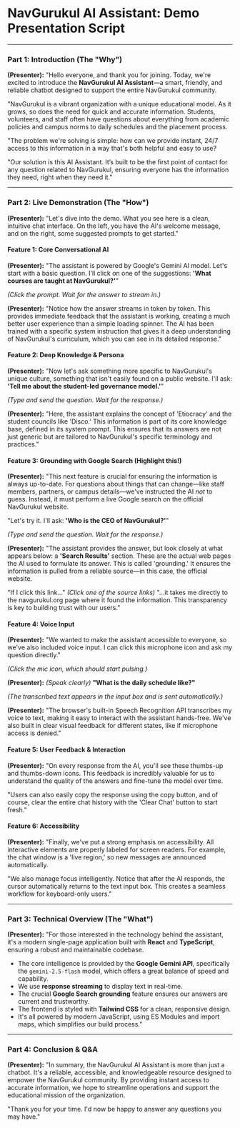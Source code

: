 
# NavGurukul AI Assistant: Demo Presentation Script

---

### **Part 1: Introduction (The "Why")**

**(Presenter):** "Hello everyone, and thank you for joining. Today, we're excited to introduce the **NavGurukul AI Assistant**—a smart, friendly, and reliable chatbot designed to support the entire NavGurukul community.

"NavGurukul is a vibrant organization with a unique educational model. As it grows, so does the need for quick and accurate information. Students, volunteers, and staff often have questions about everything from academic policies and campus norms to daily schedules and the placement process.

"The problem we're solving is simple: how can we provide instant, 24/7 access to this information in a way that's both helpful and easy to use?

"Our solution is this AI Assistant. It’s built to be the first point of contact for any question related to NavGurukul, ensuring everyone has the information they need, right when they need it."

---

### **Part 2: Live Demonstration (The "How")**

**(Presenter):** "Let's dive into the demo. What you see here is a clean, intuitive chat interface. On the left, you have the AI's welcome message, and on the right, some suggested prompts to get started."

#### **Feature 1: Core Conversational AI**

**(Presenter):** "The assistant is powered by Google's Gemini AI model. Let's start with a basic question. I'll click on one of the suggestions: **'What courses are taught at NavGurukul?'**"

*(Click the prompt. Wait for the answer to stream in.)*

**(Presenter):** "Notice how the answer streams in token by token. This provides immediate feedback that the assistant is working, creating a much better user experience than a simple loading spinner. The AI has been trained with a specific system instruction that gives it a deep understanding of NavGurukul's curriculum, which you can see in its detailed response."

#### **Feature 2: Deep Knowledge & Persona**

**(Presenter):** "Now let's ask something more specific to NavGurukul's unique culture, something that isn't easily found on a public website. I'll ask: **'Tell me about the student-led governance model.'**"

*(Type and send the question. Wait for the response.)*

**(Presenter):** "Here, the assistant explains the concept of 'Etiocracy' and the student councils like 'Disco.' This information is part of its core knowledge base, defined in its system prompt. This ensures that its answers are not just generic but are tailored to NavGurukul's specific terminology and practices."

#### **Feature 3: Grounding with Google Search (Highlight this!)**

**(Presenter):** "This next feature is crucial for ensuring the information is always up-to-date. For questions about things that can change—like staff members, partners, or campus details—we've instructed the AI *not* to guess. Instead, it must perform a live Google search on the official NavGurukul website.

"Let's try it. I'll ask: **'Who is the CEO of NavGurukul?'**"

*(Type and send the question. Wait for the response.)*

**(Presenter):** "The assistant provides the answer, but look closely at what appears below: a **'Search Results'** section. These are the actual web pages the AI used to formulate its answer. This is called 'grounding.' It ensures the information is pulled from a reliable source—in this case, the official website.

"If I click this link..." *(Click one of the source links)* "...it takes me directly to the navgurukul.org page where it found the information. This transparency is key to building trust with our users."

#### **Feature 4: Voice Input**

**(Presenter):** "We wanted to make the assistant accessible to everyone, so we've also included voice input. I can click this microphone icon and ask my question directly."

*(Click the mic icon, which should start pulsing.)*

**(Presenter):** *(Speak clearly)* **"What is the daily schedule like?"**

*(The transcribed text appears in the input box and is sent automatically.)*

**(Presenter):** "The browser's built-in Speech Recognition API transcribes my voice to text, making it easy to interact with the assistant hands-free. We've also built in clear visual feedback for different states, like if microphone access is denied."

#### **Feature 5: User Feedback & Interaction**

**(Presenter):** "On every response from the AI, you'll see these thumbs-up and thumbs-down icons. This feedback is incredibly valuable for us to understand the quality of the answers and fine-tune the model over time.

"Users can also easily copy the response using the copy button, and of course, clear the entire chat history with the 'Clear Chat' button to start fresh."

#### **Feature 6: Accessibility**

**(Presenter):** "Finally, we've put a strong emphasis on accessibility. All interactive elements are properly labeled for screen readers. For example, the chat window is a 'live region,' so new messages are announced automatically.

"We also manage focus intelligently. Notice that after the AI responds, the cursor automatically returns to the text input box. This creates a seamless workflow for keyboard-only users."

---

### **Part 3: Technical Overview (The "What")**

**(Presenter):** "For those interested in the technology behind the assistant, it's a modern single-page application built with **React** and **TypeScript**, ensuring a robust and maintainable codebase.

- The core intelligence is provided by the **Google Gemini API**, specifically the `gemini-2.5-flash` model, which offers a great balance of speed and capability.
- We use **response streaming** to display text in real-time.
- The crucial **Google Search grounding** feature ensures our answers are current and trustworthy.
- The frontend is styled with **Tailwind CSS** for a clean, responsive design.
- It's all powered by modern JavaScript, using ES Modules and import maps, which simplifies our build process."

---

### **Part 4: Conclusion & Q&A**

**(Presenter):** "In summary, the NavGurukul AI Assistant is more than just a chatbot. It's a reliable, accessible, and knowledgeable resource designed to empower the NavGurukul community. By providing instant access to accurate information, we hope to streamline operations and support the educational mission of the organization.

"Thank you for your time. I'd now be happy to answer any questions you may have."
